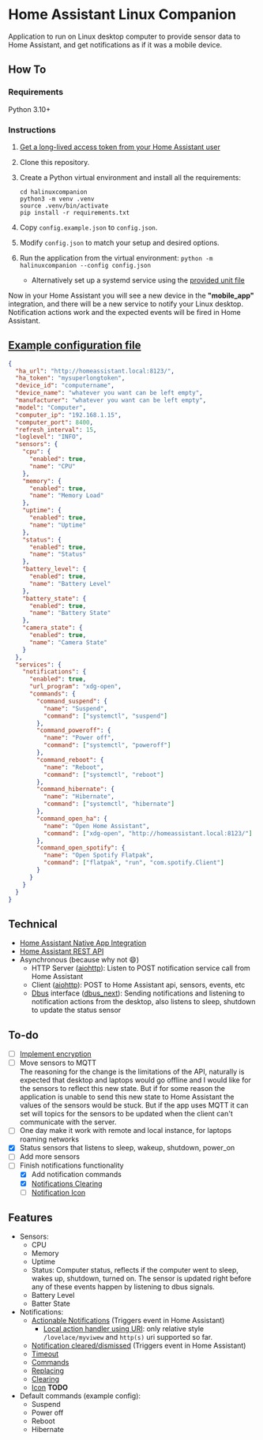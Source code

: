 # Home Assistant Linux Companion

Application to run on Linux desktop computer to provide sensor data to Home Assistant, and get notifications as if it was a mobile device.

## How To

### Requirements

Python 3.10+

### Instructions

1. [Get a long-lived access token from your Home Assistant user](https://www.atomicha.com/home-assistant-how-to-generate-long-lived-access-token-part-1/)
1. Clone this repository.
1. Create a Python virtual environment and install all the requirements:

   ```shell
   cd halinuxcompanion
   python3 -m venv .venv
   source .venv/bin/activate
   pip install -r requirements.txt
   ```

1. Copy `config.example.json` to `config.json`.
1. Modify `config.json` to match your setup and desired options.
1. Run the application from the virtual environment: `python -m halinuxcompanion --config config.json`
    - Alternatively set up a systemd service using the [provided unit file](halinuxcompanion/resources/halinuxcompanion.service)

Now in your Home Assistant you will see a new device in the **"mobile_app"** integration, and there will be a new service to notify your Linux desktop. Notification actions work and the expected events will be fired in Home Assistant.

## [Example configuration file](config.example.json)

```json
{
  "ha_url": "http://homeassistant.local:8123/",
  "ha_token": "mysuperlongtoken",
  "device_id": "computername",
  "device_name": "whatever you want can be left empty",
  "manufacturer": "whatever you want can be left empty",
  "model": "Computer",
  "computer_ip": "192.168.1.15",
  "computer_port": 8400,
  "refresh_interval": 15,
  "loglevel": "INFO",
  "sensors": {
    "cpu": {
      "enabled": true,
      "name": "CPU"
    },
    "memory": {
      "enabled": true,
      "name": "Memory Load"
    },
    "uptime": {
      "enabled": true,
      "name": "Uptime"
    },
    "status": {
      "enabled": true,
      "name": "Status"
    },
    "battery_level": {
      "enabled": true,
      "name": "Battery Level"
    },
    "battery_state": {
      "enabled": true,
      "name": "Battery State"
    },
    "camera_state": {
      "enabled": true,
      "name": "Camera State"
    }
  },
  "services": {
    "notifications": {
      "enabled": true,
      "url_program": "xdg-open",
      "commands": {
        "command_suspend": {
          "name": "Suspend",
          "command": ["systemctl", "suspend"]
        },
        "command_poweroff": {
          "name": "Power off",
          "command": ["systemctl", "poweroff"]
        },
        "command_reboot": {
          "name": "Reboot",
          "command": ["systemctl", "reboot"]
        },
        "command_hibernate": {
          "name": "Hibernate",
          "command": ["systemctl", "hibernate"]
        },
        "command_open_ha": {
          "name": "Open Home Assistant",
          "command": ["xdg-open", "http://homeassistant.local:8123/"]
        },
        "command_open_spotify": {
          "name": "Open Spotify Flatpak",
          "command": ["flatpak", "run", "com.spotify.Client"]
        }
      }
    }
  }
}
```

## Technical

- [Home Assistant Native App Integration](https://developers.home-assistant.io/docs/api/native-app-integration)
- [Home Assistant REST API](https://developers.home-assistant.io/docs/api/rest)
- Asynchronous (because why not :smile:)
  - HTTP Server ([aiohttp](https://docs.aiohttp.org/en/stable/)): Listen to POST notification service call from Home Assistant
  - Client ([aiohttp](https://docs.aiohttp.org/en/stable/)): POST to Home Assistant api, sensors, events, etc
  - [Dbus](https://www.freedesktop.org/wiki/Software/dbus/) interface ([dbus_next](https://python-dbus-next.readthedocs.io/en/latest/index.html)): Sending notifications and listening to notification actions from the desktop, also listens to sleep, shutdown to update the status sensor

## To-do

- [ ] [Implement encryption](https://developers.home-assistant.io/docs/api/native-app-integration/sending-data)
- [ ] Move sensors to MQTT  
    The reasoning for the change is the limitations of the API, naturally is expected that desktop and laptops would go offline and I would like for the sensors to reflect this new state. But if for some reason the application is unable to send this new state to Home Assistant the values of the sensors would be stuck. But if the app uses MQTT it can set will topics for the sensors to be updated when the client can't communicate with the server.
- [ ] One day make it work with remote and local instance, for laptops roaming networks
- [x] Status sensors that listens to sleep, wakeup, shutdown, power_on
- [ ] Add more sensors
- [ ] Finish notifications functionality
    - [x] Add notification commands
    - [x] [Notifications Clearing](https://companion.home-assistant.io/docs/notifications/notifications-basic/#clearing)
    - [ ] [Notification Icon](https://companion.home-assistant.io/docs/notifications/notifications-basic/#notification-icon)

## Features

- Sensors:
  - CPU
  - Memory
  - Uptime
  - Status: Computer status, reflects if the computer went to sleep, wakes up, shutdown, turned on. The sensor is updated right before any of these events happen by listening to dbus signals.
  - Battery Level
  - Batter State
- Notifications:
  - [Actionable Notifications](https://companion.home-assistant.io/docs/notifications/actionable-notifications#building-actionable-notifications) (Triggers event in Home Assistant)
      - [Local action handler using URI](https://companion.home-assistant.io/docs/notifications/actionable-notifications#uri-values): only relative style `/lovelace/myviwew` and `http(s)` uri supported so far.
  - [Notification cleared/dismissed](https://companion.home-assistant.io/docs/notifications/notification-cleared/) (Triggers event in Home Assistant)
  - [Timeout](https://companion.home-assistant.io/docs/notifications/notifications-basic#notification-timeout)
  - [Commands](https://companion.home-assistant.io/docs/notifications/notification-commands/)
  - [Replacing](https://companion.home-assistant.io/docs/notifications/notifications-basic/#replacing)
  - [Clearing](https://companion.home-assistant.io/docs/notifications/notifications-basic/#clearing)
  - [Icon](https://companion.home-assistant.io/docs/notifications/notifications-basic/#notification-icon) **TODO**
- Default commands (example config):
  - Suspend
  - Power off
  - Reboot
  - Hibernate
